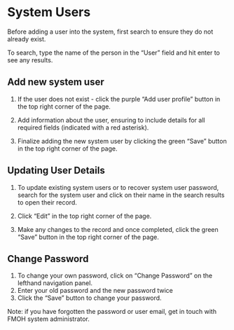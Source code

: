 # System Users

Before adding a user into the system, first search to ensure they do not already exist. 

To search, type the name of the person in the “User” field and hit enter to see any results.

## Add new system user

1. If the user does not exist - click the purple “Add user profile” button in the top right corner of the page.

2. Add information about the user, ensuring to include details for all required fields (indicated with a red asterisk).

3. Finalize adding the new system user by clicking the green “Save” button in the top right corner of the page.

## Updating User Details

1. To update existing system users or to recover system user password, search for the system user and click on their name in the search results to open their record.
2.  Click “Edit” in the top right corner of the page.
  
3. Make any changes to the record and once completed, click the green “Save” button in the top right corner of the page.

## Change Password

1. To change your own password, click on “Change Password” on the lefthand navigation panel.
2. Enter your old password and the new password twice
3. Click the “Save” button to change your password.

Note: if you have forgotten the password or user email, get in touch with FMOH system administrator.

